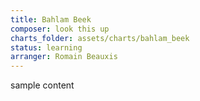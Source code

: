 ```yaml
---
title: Bahlam Beek
composer: look this up
charts_folder: assets/charts/bahlam_beek
status: learning
arranger: Romain Beauxis
---
```


sample content
